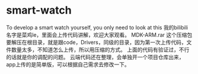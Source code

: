 # smart-watch
To develop a smart watch yourself, you only need to look at this
我的bilibili名字是菜鸡le，里面会上传代码讲解，欢迎大家观看。
MDK-ARM.rar  这个压缩包要解压在根目录，就是跟code，Drivers，同级的目录，因为第一次上传代码，文件数量太多，不知道怎么上传，所以用压缩的方式。
上面的代码有验证过，不行的话就是你的调配的问题。
云端代码还在整理，会单独开一个项目仓库出来，app上传的是简单版，可以根据自己需求去修改一下。
